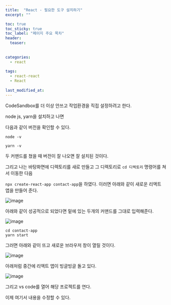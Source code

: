 ```yaml
---
title:  "React - 필요한 도구 설치하기"
excerpt: ""

toc: true
toc_sticky: true
toc_label: "페이지 주요 목차"
header:
  teaser: 
  
  
categories:
  - react
  
tags:
  - react-react
  - React
  
last_modified_at: 
---
```


CodeSandbox를 더 이상 안쓰고 작업환경을 직접 설정하려고 한다.

node js, yarn을 설치하고 나면

다음과 같이 버전을 확인할 수 있다.

```
node -v

yarn -v
```

두 커맨드를 쳤을 때 버전이 잘 나오면 잘 설치된 것이다.

그리고 나는 바탕화면에 디렉토리를 새로 만들고 그 디렉토리로 `cd 디렉토리` 명령어를 쳐서 이동한 다음

`npx create-react-app contact-app`을 하였다. 이러면 아래와 같이 새로운 리액트 앱을 만들어 준다.

![image](https://user-images.githubusercontent.com/41438361/91542148-5aeb8600-e958-11ea-87e9-b0beb8c0c11e.png)

아래와 같이 성공적으로 되었다면 밑에 있는 두개의 커맨드를 그대로 입력해준다.

![image](https://user-images.githubusercontent.com/41438361/91542329-a6059900-e958-11ea-8187-7142fa99a6a9.png)

```
cd contact-app
yarn start
```

그러면 아래와 같이 뜨고 새로운 브라우저 창이 열릴 것이다.

![image](https://user-images.githubusercontent.com/41438361/91542522-f54bc980-e958-11ea-827c-b506850dc80a.png)

아래처럼 중간에 리액트 앱이 빙글빙글 돌고 있다.

![image](https://user-images.githubusercontent.com/41438361/91542562-0399e580-e959-11ea-8977-058d9719ec89.png)

그리고 vs code를 열어 해당 프로젝트를 연다.

이제 여기서 내용을 수정할 수 있다.

